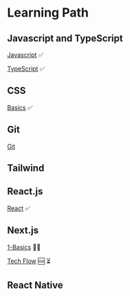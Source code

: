 # Learning Path

## Javascript and TypeScript
[Javascript](https://github.com/sandeepdewangan/js) ✅

[TypeScript](https://github.com/sandeepdewangan/path/blob/main/ts.md) ✅

## CSS
[Basics](https://github.com/sandeepdewangan/css/blob/main/1-basics.md) ✅

## Git
[Git](https://github.com/sandeepdewangan/git)

## Tailwind


## React.js
[React](https://github.com/sandeepdewangan/react) ✅

## Next.js
[1-Basics](https://github.com/sandeepdewangan/1-next-basics) 👨‍💻

[Tech Flow](https://github.com/sandeepdewangan/techflow) 🆘 ⏳

## React Native
